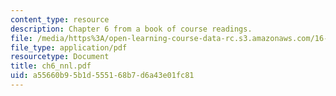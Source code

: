 ```yaml
---
content_type: resource
description: Chapter 6 from a book of course readings.
file: /media/https%3A/open-learning-course-data-rc.s3.amazonaws.com/16-30-estimation-and-control-of-aerospace-systems-spring-2004/a55660b95b1d555168b7d6a43e01fc81_ch6_nnl.pdf
file_type: application/pdf
resourcetype: Document
title: ch6_nnl.pdf
uid: a55660b9-5b1d-5551-68b7-d6a43e01fc81
---
```

